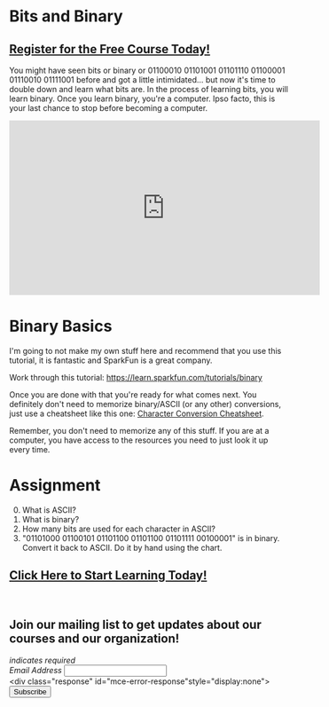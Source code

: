 # Bits and Binary
##  [Register for the Free Course Today!](https://roppers.thinkific.com/courses/computing-fundamentals)
You might have seen bits or binary or 01100010 01101001 01101110 01100001 01110010 01111001 before and got a little intimidated... but now it's time to double down and learn what bits are. In the process of learning bits, you will learn binary. Once you learn binary, you're a computer. Ipso facto, this is your last chance to stop before becoming a computer.

<iframe width="560" height="315" src="https://www.youtube.com/embed/DGhhOzzlS7w" title="YouTube video player" frameborder="0" allow="accelerometer; autoplay; clipboard-write; encrypted-media; gyroscope; picture-in-picture" allowfullscreen></iframe>

# Binary Basics

I'm going to not make my own stuff here and recommend that you use this tutorial, it is fantastic and SparkFun is a great company.

Work through this tutorial: <https://learn.sparkfun.com/tutorials/binary>

Once you are done with that you're ready for what comes next. You definitely don't need to memorize binary/ASCII (or any other) conversions, just use a cheatsheet like this one: [Character Conversion Cheatsheet](https://catonmat.net/ascii-cheat-sheet). 

Remember, you don't need to memorize any of this stuff. If you are at a computer, you have access to the resources you need to just look it up every time.

# Assignment 

   0. What is ASCII?
   1. What is binary? 
   2. How many bits are used for each character in ASCII?
   3. "01101000 01100101 01101100 01101100 01101111 00100001" is in binary. Convert it back to ASCII. Do it by hand using the chart.
##  [Click Here to Start Learning Today!](https://roppers.thinkific.com/courses/computing-fundamentals)
<br><div id="mc_embed_signup"><form action="https://gmail.us5.list-manage.com/subscribe/post?u=4d03cc5db483966f7e0fe17cc&amp;id=8d9620c4b7" method="post" id="mc-embedded-subscribe-form" name="mc-embedded-subscribe-form" class="validate" target="_blank" novalidate>  <div id="mc_embed_signup_scroll"><h2>Join our mailing list to get updates about our courses and our organization!</h2><div class="indicates-required"><span class="asterisk">*</span> indicates required</div><div class="mc-field-group">	<label for="mce-EMAIL">Email Address  <span class="asterisk">*</span></label>	<input type="email" value="" name="EMAIL" class="required email" id="mce-EMAIL"></div>	<div id="mce-responses" class="clear">		<div class="response" id="mce-error-response"style="display:none"></div>		<div class="response" id="mce-success-response" style="display:none"></div>	</div>    <!-- real people should not fill this in and expect good things - do not remove this or risk form bot signups-->    <div style="position: absolute; left: -5000px;" aria-hidden="true"><input type="text" name="b_4d03cc5db483966f7e0fe17cc_8d9620c4b7" tabindex="-1" value=""></div>    <div class="clear"><input type="submit" value="Subscribe" name="subscribe" id="mc-embedded-subscribe" class="button"></div>    </div></form></div><script type="text/javascript" src="//s3.amazonaws.com/downloads.mailchimp.com/js/mc-validate.js"></script><script type="text/javascript">(function($) {window.fnames = new Array(); window.ftypes = newArray();fnames[0]="EMAIL";ftypes[0]="email";}(jQuery));var $mcj = jQuery.noConflict(true);</script><!--End mc_embed_signup-->